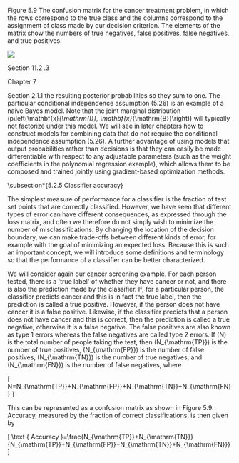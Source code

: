 Figure 5.9 The confusion matrix for the cancer treatment problem, in which the rows correspond to the true class and the columns correspond to the assignment of class made by our decision criterion. The elements of the matrix show the numbers of true negatives, false positives, false negatives, and true positives.

![](https://cdn.mathpix.com/cropped/2024_05_26_fc1c9f1146b37661bb76g-1.jpg?height=141&width=435&top_left_y=230&top_left_x=1050)

Section 11.2 .3

Chapter 7

Section 2.1.1 the resulting posterior probabilities so they sum to one. The particular conditional independence assumption (5.26) is an example of a naive Bayes model. Note that the joint marginal distribution \(p\left(\mathbf{x}_{\mathrm{I}}, \mathbf{x}_{\mathrm{B}}\right)\) will typically not factorize under this model. We will see in later chapters how to construct models for combining data that do not require the conditional independence assumption (5.26). A further advantage of using models that output probabilities rather than decisions is that they can easily be made differentiable with respect to any adjustable parameters (such as the weight coefficients in the polynomial regression example), which allows them to be composed and trained jointly using gradient-based optimization methods.

\subsection*{5.2.5 Classifier accuracy}

The simplest measure of performance for a classifier is the fraction of test set points that are correctly classified. However, we have seen that different types of error can have different consequences, as expressed through the loss matrix, and often we therefore do not simply wish to minimize the number of misclassifications. By changing the location of the decision boundary, we can make trade-offs between different kinds of error, for example with the goal of minimizing an expected loss. Because this is such an important concept, we will introduce some definitions and terminology so that the performance of a classifier can be better characterized.

We will consider again our cancer screening example. For each person tested, there is a 'true label' of whether they have cancer or not, and there is also the prediction made by the classifier. If, for a particular person, the classifier predicts cancer and this is in fact the true label, then the prediction is called a true positive. However, if the person does not have cancer it is a false positive. Likewise, if the classifier predicts that a person does not have cancer and this is correct, then the prediction is called a true negative, otherwise it is a false negative. The false positives are also known as type 1 errors whereas the false negatives are called type 2 errors. If \(N\) is the total number of people taking the test, then \(N_{\mathrm{TP}}\) is the number of true positives, \(N_{\mathrm{FP}}\) is the number of false positives, \(N_{\mathrm{TN}}\) is the number of true negatives, and \(N_{\mathrm{FN}}\) is the number of false negatives, where

\[
N=N_{\mathrm{TP}}+N_{\mathrm{FP}}+N_{\mathrm{TN}}+N_{\mathrm{FN}}
\]

This can be represented as a confusion matrix as shown in Figure 5.9. Accuracy, measured by the fraction of correct classifications, is then given by

\[
\text { Accuracy }=\frac{N_{\mathrm{TP}}+N_{\mathrm{TN}}}{N_{\mathrm{TP}}+N_{\mathrm{FP}}+N_{\mathrm{TN}}+N_{\mathrm{FN}}}
\]